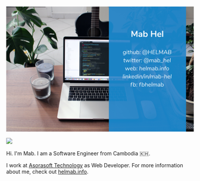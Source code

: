 ![header](https://raw.githubusercontent.com/HELMAB/HELMAB/master/assets/img/header.jpg)

![](https://komarev.com/ghpvc/?username=HELMAB)

Hi. I'm Mab. I am a Software Engineer from Cambodia 🇰🇭.

I work at [Asorasoft Technology](http://asorasoft.com) as Web Developer. For more information about me, check out [helmab.info](https://helmab.info).

